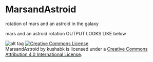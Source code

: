 # MarsandAstroid
rotation of mars and an astroid in the galaxy

mars and an astroid rotation OUTPUT LOOKS LIKE below


![alt tag](https://github.com/kusha-b-k/MarsandAstroid/blob/master/marsrotation.gif)
<a rel="license" href="http://creativecommons.org/licenses/by/4.0/"><img alt="Creative Commons License" style="border-width:0" src="https://i.creativecommons.org/l/by/4.0/88x31.png" /></a><br /><span xmlns:dct="http://purl.org/dc/terms/" property="dct:title">MarsandAstroid</span> by <span xmlns:cc="http://creativecommons.org/ns#" property="cc:attributionName">kushabk</span> is licensed under a <a rel="license" href="http://creativecommons.org/licenses/by/4.0/">Creative Commons Attribution 4.0 International License</a>.
